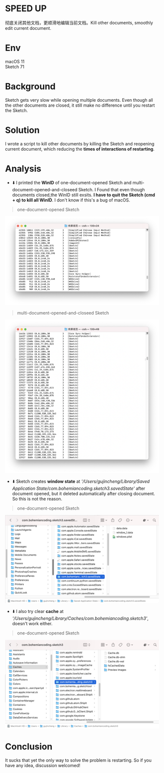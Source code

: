 # SPEED UP
 彻底关闭其他文档，更顺滑地编辑当前文档。Kill other documents, smoothly edit current document.
 
# Env
 macOS 11  
 Sketch 71
 
# Background
 Sketch gets very slow while opening multiple documents. Even though all the other documents are closed, it still make no difference until you restart the Sketch.

# Solution
 I wrote a script to kill other documents by killing the Sketch and reopening current document, which reducing the **times of interactions of restarting**.
 
# Analysis
 * ⬇️ I printed the **WinID** of one-document-opened Sketch and multi-document-opened-and-closeed Sketch. I Found that even though documents closed,the WinID still exsits. **I have to quit the Sketch (cmd + q) to kill all WinID**. I don't know if this's a bug of macOS. 

> one-document-opened Sketch

![one-document-opened Sketch](/image/sketch-initial.png)

> multi-document-opened-and-closeed Sketch

![multi-document-opened-and-closeed Sketch](/image/sketch-opened-multiple-doc.png)
 * ⬇️ Sketch creates **window state** at *'/Users/gujincheng/Library/Saved Application State/com.bohemiancoding.sketch3.savedState'* after document opened, but it deleted automatically after closing document. So this is not the reason.

> one-document-opened Sketch

![window-state](/image/window-state.png)

 * ⬇️ I also try clear **cache** at *'/Users/gujincheng/Library/Caches/com.bohemiancoding.sketch3'*, doesn't work either.

> one-document-opened Sketch

![cache](/image/cache.png)

# Conclusion
 It sucks that yet the only way to solve the problem is restarting. So if you have any idea, discussion welcomed!
 
